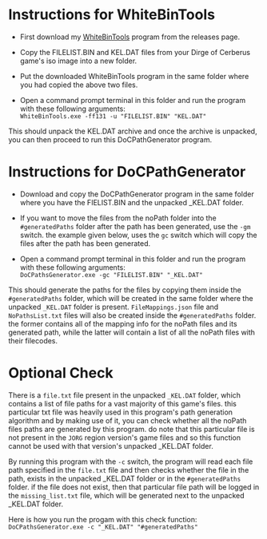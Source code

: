 # Instructions for WhiteBinTools
- First download my [WhiteBinTools](https://github.com/Surihix/WhiteBinTools) program from the releases page.

- Copy the FILELIST.BIN and KEL.DAT files from your Dirge of Cerberus game's iso image into a new folder.

- Put the downloaded WhiteBinTools program in the same folder where you had copied the above two files.

- Open a command prompt terminal in this folder and run the program with these following arguments:
  <br>`` WhiteBinTools.exe -ff131 -u "FILELIST.BIN" "KEL.DAT" ``

This should unpack the KEL.DAT archive and once the archive is unpacked, you can then proceed to run this DoCPathGenerator program.

# Instructions for DoCPathGenerator
- Download and copy the DoCPathGenerator program in the same folder where you have the FIELIST.BIN and the unpacked _KEL.DAT folder. 

- If you want to move the files from the noPath folder into the ``#generatedPaths`` folder after the path has been generated, use the `-gm` switch. the example given below, uses the `gc` switch which will copy the files after the path has been generated.

- Open a command prompt terminal in this folder and run the program with these following arguments:
<br>`` DoCPathsGenerator.exe -gc "FILELIST.BIN" "_KEL.DAT" ``

This should generate the paths for the files by copying them inside the ``#generatedPaths`` folder, which will be created in the same folder where the unpacked ``_KEL.DAT`` folder is present. `FileMappings.json` file and `NoPathsList.txt` files will also be created inside the ``#generatedPaths`` folder. the former contains all of the mapping info for the noPath files and its generated path, while the latter will contain a list of all the noPath files with their filecodes.

# Optional Check
There is a `file.txt` file present in the unpacked `_KEL.DAT` folder, which contains a list of file paths for a vast majority of this game's files. this particular txt file was heavily used in this program's path generation algorithm and by making use of it, you can check whether all the noPath files paths are generated by this program. do note that this particular file is not present in the `JORG` region version's game files and so this function cannot be used with that version's unpacked _KEL.DAT folder.
<br>

By running this program with the `-c` switch, the program will read each file path specified in the `file.txt` file and then checks whether the file in the path, exists in the unpacked _KEL.DAT folder or in the `#generatedPaths` folder. if the file does not exist, then that particular file path will be logged in the `missing_list.txt` file, which will be generated next to the unpacked _KEL.DAT folder.
<br>

Here is how you run the progam with this check function:
<br>`` DoCPathsGenerator.exe -c "_KEL.DAT" "#generatedPaths" ``
